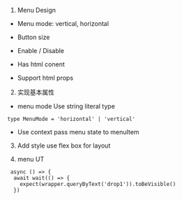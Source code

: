 1. Menu Design
- Menu mode: vertical, horizontal

- Button size

- Enable / Disable
  
- Has html conent

- Support html props

2. 实现基本属性
- menu mode 
Use string literal type
```
type MenuMode = 'horizontal' | 'vertical'
```

- Use context pass menu state to menuItem

3. Add style
use flex box for layout


4. menu UT
```
 async () => {
  await wait(() => {
    expect(wrapper.queryByText('drop1')).toBeVisible()
  })
```